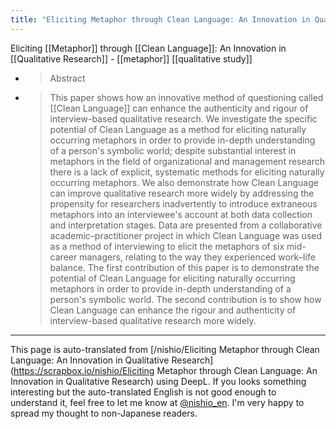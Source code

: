 ```yaml
---
title: "Eliciting Metaphor through Clean Language: An Innovation in Qualitative Research"
---
```


Eliciting [[Metaphor]] through [[Clean Language]]: An Innovation in [[Qualitative Research]]
    - [[metaphor]]   [[qualitative study]]
- > Abstract
- >  This paper shows how an innovative method of questioning called [[Clean Language]] can enhance the authenticity and rigour of interview-based qualitative research. We investigate the specific potential of Clean Language as a method for eliciting naturally occurring metaphors in order to provide in-depth understanding of a person's symbolic world; despite substantial interest in metaphors in the field of organizational and management research there is a lack of explicit, systematic methods for eliciting naturally occurring metaphors. We also demonstrate how Clean Language can improve qualitative research more widely by addressing the propensity for researchers inadvertently to introduce extraneous metaphors into an interviewee's account at both data collection and interpretation stages. Data are presented from a collaborative academic–practitioner project in which Clean Language was used as a method of interviewing to elicit the metaphors of six mid-career managers, relating to the way they experienced work–life balance. The first contribution of this paper is to demonstrate the potential of Clean Language for eliciting naturally occurring metaphors in order to provide in-depth understanding of a person's symbolic world. The second contribution is to show how Clean Language can enhance the rigour and authenticity of interview-based qualitative research more widely.

---
This page is auto-translated from [/nishio/Eliciting Metaphor through Clean Language: An Innovation in Qualitative Research](https://scrapbox.io/nishio/Eliciting Metaphor through Clean Language: An Innovation in Qualitative Research) using DeepL. If you looks something interesting but the auto-translated English is not good enough to understand it, feel free to let me know at [@nishio_en](https://twitter.com/nishio_en). I'm very happy to spread my thought to non-Japanese readers.